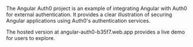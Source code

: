 The Angular Auth0 project is an example of integrating Angular with Auth0 for external authentication. It provides a clear illustration of securing Angular applications using Auth0's authentication services.

The hosted version at angular-auth0-b35f7.web.app provides a live demo for users to explore.

